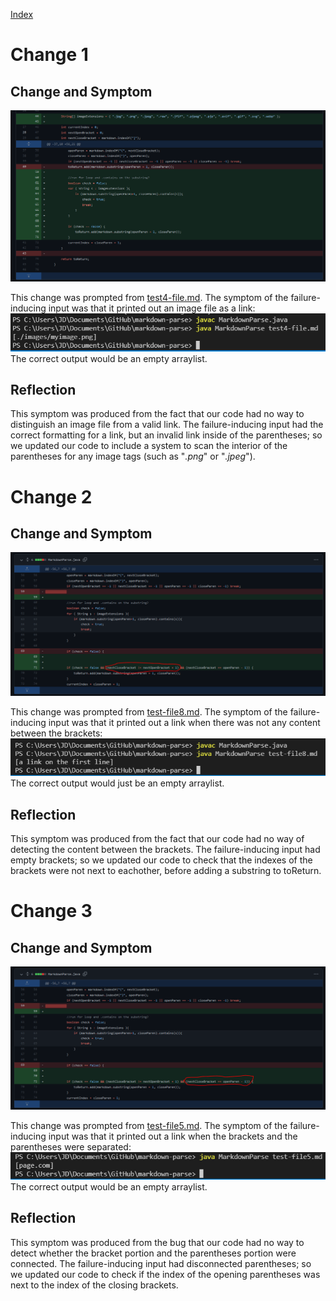 [Index](https://jheidenr.github.io/cse15l-lab-reports)

# Change 1

## Change and Symptom
![Change 1](Screenshots/Change1.png)

This change was prompted from [test4-file.md](https://github.com/jheidenr/markdown-parse/blob/main/test4-file.md). The symptom of the failure-inducing input was that it printed out an image file as a link:
![Symptom 1](Screenshots/Symptom1.png)
The correct output would be an empty arraylist.

## Reflection
This symptom was produced from the fact that our code had no way to distinguish an image file from a valid link. The failure-inducing input had the correct formatting for a link, but an invalid link inside of the parentheses; so we updated our code to include a system to scan the interior of the parentheses for any image tags (such as "*.png*" or "*.jpeg*").

# Change 2

## Change and Symptom
![Change 2](Screenshots/Change2.png)

This change was prompted from [test-file8.md](https://github.com/jheidenr/markdown-parse/blob/main/test-file8.md). The symptom of the failure-inducing input was that it printed out a link when there was not any content between the brackets:
![Symptom 2](Screenshots/Symptom2.png)
The correct output would just be an empty arraylist.

## Reflection
This symptom was produced from the fact that our code had no way of detecting the content between the brackets. The failure-inducing input had empty brackets; so we updated our code to check that the indexes of the brackets were not next to eachother, before adding a substring to toReturn.

# Change 3

## Change and Symptom
![Change 3](Screenshots/Change3.png)

This change was prompted from [test-file5.md](https://github.com/jheidenr/markdown-parse/blob/main/test-file5.md). The symptom of the failure-inducing input was that it printed out a link when the brackets and the parentheses were separated:
![Symptom 3](Screenshots/Symptom3.png)
The correct output would be an empty arraylist.

## Reflection
This symptom was produced from the bug that our code had no way to detect whether the bracket portion and the parentheses portion were connected. The failure-inducing input had disconnected parentheses; so we updated our code to check if the index of the opening parentheses was next to the index of the closing brackets.